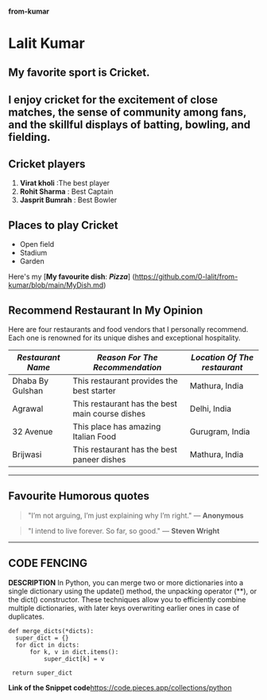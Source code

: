 #### from-kumar
# Lalit Kumar
## My favorite sport is Cricket.
 I enjoy cricket for the **excitement of close matches**, the sense of community among fans, and **the skillful displays of batting, bowling, and fielding.**
 ---
 ## Cricket players
 1. **Virat kholi** :The best player
 2. **Rohit Sharma** : Best Captain
 3. **Jasprit Bumrah** : Best Bowler
 ## Places to play Cricket
* Open field
* Stadium
* Garden

Here's my [**My favourite dish**: ***Pizza***] (https://github.com/0-lalit/from-kumar/blob/main/MyDish.md) 
## Recommend Restaurant In My Opinion
Here are four restaurants and food vendors that I personally recommend. Each one is renowned for its unique dishes and exceptional hospitality. 

| *Restaurant Name*   |  *Reason For The Recommendation*   |  *Location Of The restaurant*  |
|-----------------------|--------------------------------------|----------------------------------|
|Dhaba By Gulshan       | This restaurant provides the best starter | Mathura, India             |
| Agrawal    | This restaurant has the best main course dishes| Delhi, India           |
|    32 Avenue          | This place has amazing Italian Food | Gurugram, India  |
| Brijwasi | This restaurant has the best paneer dishes | Mathura, India               |

---
## Favourite Humorous quotes
> "I’m not arguing, I’m just explaining why I’m right." — **Anonymous**

>"I intend to live forever. So far, so good." — **Steven Wright**

----
## CODE FENCING
**DESCRIPTION**
In Python, you can merge two or more dictionaries into a single dictionary using the update() method, the unpacking operator (**), or the dict() constructor. These techniques allow you to efficiently combine multiple dictionaries, with later keys overwriting earlier ones in case of duplicates.
~~~
def merge_dicts(*dicts):
  super_dict = {}
  for dict in dicts:
      for k, v in dict.items():
          super_dict[k] = v

 return super_dict
 ~~~
 **Link of the Snippet code**<https://code.pieces.app/collections/python>